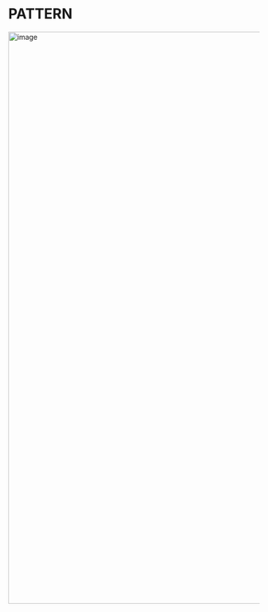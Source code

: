 

# PATTERN
<img width="1147" alt="image" src="https://github.com/user-attachments/assets/1678f797-36a8-470b-8428-443f794da7e0" />
